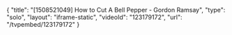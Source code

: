 {
    "title": "[1508521049] How to Cut A Bell Pepper - Gordon Ramsay",
    "type": "solo",
    "layout": "iframe-static",
    "videoId": "123179172",
    "url": "\/tvpembed\/123179172"
}